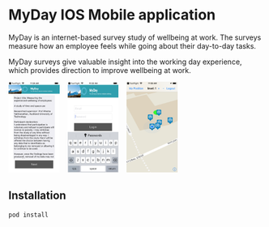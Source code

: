 # MyDay IOS Mobile application

MyDay is an internet-based survey study of wellbeing at work. The surveys measure how an employee feels while going about their day-to-day tasks.

MyDay surveys give valuable insight into the working day experience, which provides direction to improve wellbeing at work.

<div>
<img width="20%" src="pic1.jpeg" alt="Intro" title="Intro"</img>
<img height="0" width="8px">
<img width="20%" src="pic2.jpeg" alt="Login" title="Login"></img>
<img height="0" width="8px">
<img width="20%" src="pic3.jpeg" alt="Map" title="Map"></img>
</div>

## Installation
```
pod install
```
